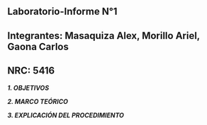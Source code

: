 ## Laboratorio-Informe N°1    
## Integrantes: Masaquiza Alex, Morillo Ariel, Gaona Carlos   
## NRC: 5416   

**_1. OBJETIVOS_**    











**_2. MARCO TEÓRICO_**     



**_3. EXPLICACIÓN DEL PROCEDIMIENTO_**    

